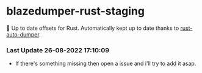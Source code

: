 # blazedumper-rust-staging

🚀 Up to date offsets for Rust. Automatically kept up to date thanks to [rust-auto-dumper](https://github.com/Akandesh/rust-auto-dumper).


### Last Update 26-08-2022 17:10:09
- If there's something missing then open a issue and i'll try to add it asap.